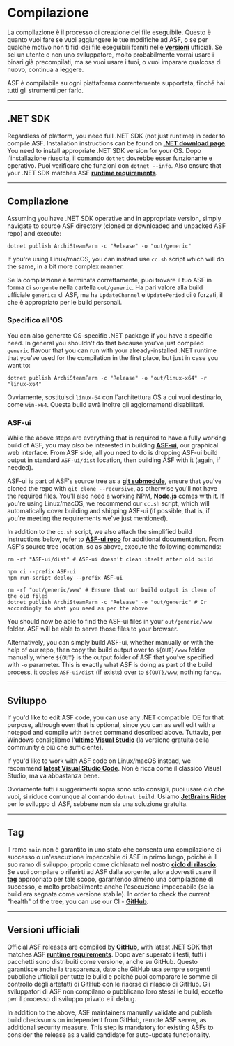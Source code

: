 # Compilazione

La compilazione è il processo di creazione del file eseguibile. Questo è quanto vuoi fare se vuoi aggiungere le tue modifiche ad ASF, o se per qualche motivo non ti fidi dei file eseguibili forniti nelle **[versioni](https://github.com/JustArchiNET/ArchiSteamFarm/releases)** ufficiali. Se sei un utente e non uno sviluppatore, molto probabilmente vorrai usare i binari già precompilati, ma se vuoi usare i tuoi, o vuoi imparare qualcosa di nuovo, continua a leggere.

ASF è compilabile su ogni piattaforma correntemente supportata, finché hai tutti gli strumenti per farlo.

---

## .NET SDK

Regardless of platform, you need full .NET SDK (not just runtime) in order to compile ASF. Installation instructions can be found on **[.NET download page](https://dotnet.microsoft.com/download)**. You need to install appropriate .NET SDK version for your OS. Dopo l'installazione riuscita, il comando `dotnet` dovrebbe esser funzionante e operativo. Puoi verificare che funzioni con `dotnet --info`. Also ensure that your .NET SDK matches ASF **[runtime requirements](https://github.com/JustArchiNET/ArchiSteamFarm/wiki/Compatibility#runtime-requirements)**.

---

## Compilazione

Assuming you have .NET SDK operative and in appropriate version, simply navigate to source ASF directory (cloned or downloaded and unpacked ASF repo) and execute:

```shell
dotnet publish ArchiSteamFarm -c "Release" -o "out/generic"
```

If you're using Linux/macOS, you can instead use `cc.sh` script which will do the same, in a bit more complex manner.

Se la compilazione è terminata correttamente, puoi trovare il tuo ASF in forma di `sorgente` nella cartella `out/generic`. Ha pari valore alla build ufficiale `generica` di ASF, ma ha `UpdateChannel` e `UpdatePeriod` di `0` forzati, il che è appropriato per le build personali.

### Specifico all'OS

You can also generate OS-specific .NET package if you have a specific need. In general you shouldn't do that because you've just compiled `generic` flavour that you can run with your already-installed .NET runtime that you've used for the compilation in the first place, but just in case you want to:

```shell
dotnet publish ArchiSteamFarm -c "Release" -o "out/linux-x64" -r "linux-x64"
```

Ovviamente, sostituisci `linux-64` con l'architettura OS a cui vuoi destinarlo, come `win-x64`. Questa build avrà inoltre gli aggiornamenti disabilitati.

### ASF-ui

While the above steps are everything that is required to have a fully working build of ASF, you may *also* be interested in building **[ASF-ui](https://github.com/JustArchiNET/ArchiSteamFarm/wiki/IPC#asf-ui)**, our graphical web interface. From ASF side, all you need to do is dropping ASF-ui build output in standard `ASF-ui/dist` location, then building ASF with it (again, if needed).

ASF-ui is part of ASF's source tree as a **[git submodule](https://git-scm.com/book/en/v2/Git-Tools-Submodules)**, ensure that you've cloned the repo with `git clone --recursive`, as otherwise you'll not have the required files. You'll also need a working NPM, **[Node.js](https://nodejs.org)** comes with it. If you're using Linux/macOS, we recommend our `cc.sh` script, which will automatically cover building and shipping ASF-ui (if possible, that is, if you're meeting the requirements we've just mentioned).

In addition to the `cc.sh` script, we also attach the simplified build instructions below, refer to **[ASF-ui repo](https://github.com/JustArchiNET/ASF-ui)** for additional documentation. From ASF's source tree location, so as above, execute the following commands:

```shell
rm -rf "ASF-ui/dist" # ASF-ui doesn't clean itself after old build

npm ci --prefix ASF-ui
npm run-script deploy --prefix ASF-ui

rm -rf "out/generic/www" # Ensure that our build output is clean of the old files
dotnet publish ArchiSteamFarm -c "Release" -o "out/generic" # Or accordingly to what you need as per the above
```

You should now be able to find the ASF-ui files in your `out/generic/www` folder. ASF will be able to serve those files to your browser.

Alternatively, you can simply build ASF-ui, whether manually or with the help of our repo, then copy the build output over to `${OUT}/www` folder manually, where `${OUT}` is the output folder of ASF that you've specified with `-o` parameter. This is exactly what ASF is doing as part of the build process, it copies `ASF-ui/dist` (if exists) over to `${OUT}/www`, nothing fancy.

---

## Sviluppo

If you'd like to edit ASF code, you can use any .NET compatible IDE for that purpose, although even that is optional, since you can as well edit with a notepad and compile with `dotnet` command described above. Tuttavia, per Windows consigliamo l'**[ultimo Visual Studio](https://visualstudio.microsoft.com/downloads)** (la versione gratuita della community è più che sufficiente).

If you'd like to work with ASF code on Linux/macOS instead, we recommend **[latest Visual Studio Code](https://code.visualstudio.com/download)**. Non è ricca come il classico Visual Studio, ma va abbastanza bene.

Ovviamente tutti i suggerimenti sopra sono solo consigli, puoi usare ciò che vuoi, si riduce comunque al comando `dotnet build`. Usiamo **[JetBrains Rider](https://www.jetbrains.com/rider)** per lo sviluppo di ASF, sebbene non sia una soluzione gratuita.

---

## Tag

Il ramo `main` non è garantito in uno stato che consenta una compilazione di successo o un'esecuzione impeccabile di ASF in primo luogo, poiché è il suo ramo di sviluppo, proprio come dichiarato nel nostro **[ciclo di rilascio](https://github.com/JustArchiNET/ArchiSteamFarm/wiki/Release-cycle)**. Se vuoi compilare o riferirti ad ASF dalla sorgente, allora dovresti usare il **[tag](https://github.com/JustArchiNET/ArchiSteamFarm/tags)** appropriato per tale scopo, garantendo almeno una compilazione di successo, e molto probabilmente anche l'esecuzione impeccabile (se la build era segnata come versione stabile). In order to check the current "health" of the tree, you can use our CI - **[GitHub](https://github.com/JustArchiNET/ArchiSteamFarm/actions/workflows/ci.yml?query=branch%3Amain)**.

---

## Versioni ufficiali

Official ASF releases are compiled by **[GitHub](https://github.com/JustArchiNET/ArchiSteamFarm/actions)**, with latest .NET SDK that matches ASF **[runtime requirements](https://github.com/JustArchiNET/ArchiSteamFarm/wiki/Compatibility#runtime-requirements)**. Dopo aver superato i testi, tutti i pacchetti sono distribuiti come versione, anche su GitHub. Questo garantisce anche la trasparenza, dato che GitHub usa sempre sorgenti pubbliche ufficiali per tutte le build e poiché puoi comparare le somme di controllo degli artefatti di GitHub con le risorse di rilascio di GitHub. Gli sviluppatori di ASF non compilano o pubblicano loro stessi le build, eccetto per il processo di sviluppo privato e il debug.

In addition to the above, ASF maintainers manually validate and publish build checksums on independent from GitHub, remote ASF server, as additional security measure. This step is mandatory for existing ASFs to consider the release as a valid candidate for auto-update functionality.